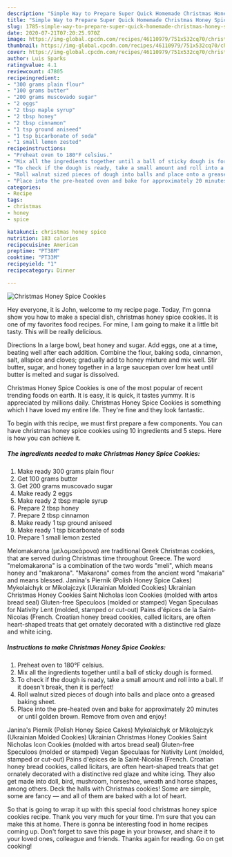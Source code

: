 ```yaml
---
description: "Simple Way to Prepare Super Quick Homemade Christmas Honey Spice Cookies"
title: "Simple Way to Prepare Super Quick Homemade Christmas Honey Spice Cookies"
slug: 1785-simple-way-to-prepare-super-quick-homemade-christmas-honey-spice-cookies
date: 2020-07-21T07:20:25.970Z
image: https://img-global.cpcdn.com/recipes/46110979/751x532cq70/christmas-honey-spice-cookies-recipe-main-photo.jpg
thumbnail: https://img-global.cpcdn.com/recipes/46110979/751x532cq70/christmas-honey-spice-cookies-recipe-main-photo.jpg
cover: https://img-global.cpcdn.com/recipes/46110979/751x532cq70/christmas-honey-spice-cookies-recipe-main-photo.jpg
author: Luis Sparks
ratingvalue: 4.1
reviewcount: 47805
recipeingredient:
- "300 grams plain flour"
- "100 grams butter"
- "200 grams muscovado sugar"
- "2 eggs"
- "2 tbsp maple syrup"
- "2 tbsp honey"
- "2 tbsp cinnamon"
- "1 tsp ground aniseed"
- "1 tsp bicarbonate of soda"
- "1 small lemon zested"
recipeinstructions:
- "Preheat oven to 180°F celsius."
- "Mix all the ingredients together until a ball of sticky dough is formed."
- "To check if the dough is ready, take a small amount and roll into a ball. If it doesn&#39;t break, then it is perfect!"
- "Roll walnut sized pieces of dough into balls and place onto a greased baking sheet."
- "Place into the pre-heated oven and bake for approximately 20 minutes or until golden brown. Remove from oven and enjoy!"
categories:
- Recipe
tags:
- christmas
- honey
- spice

katakunci: christmas honey spice 
nutrition: 183 calories
recipecuisine: American
preptime: "PT38M"
cooktime: "PT33M"
recipeyield: "1"
recipecategory: Dinner

---
```



![Christmas Honey Spice Cookies](https://img-global.cpcdn.com/recipes/46110979/751x532cq70/christmas-honey-spice-cookies-recipe-main-photo.jpg)

Hey everyone, it is John, welcome to my recipe page. Today, I'm gonna show you how to make a special dish, christmas honey spice cookies. It is one of my favorites food recipes. For mine, I am going to make it a little bit tasty. This will be really delicious.

Directions In a large bowl, beat honey and sugar. Add eggs, one at a time, beating well after each addition. Combine the flour, baking soda, cinnamon, salt, allspice and cloves; gradually add to honey mixture and mix well. Stir butter, sugar, and honey together in a large saucepan over low heat until butter is melted and sugar is dissolved.

Christmas Honey Spice Cookies is one of the most popular of recent trending foods on earth. It is easy, it is quick, it tastes yummy. It is appreciated by millions daily. Christmas Honey Spice Cookies is something which I have loved my entire life. They're fine and they look fantastic.


To begin with this recipe, we must first prepare a few components. You can have christmas honey spice cookies using 10 ingredients and 5 steps. Here is how you can achieve it.

<!--inarticleads1-->

##### The ingredients needed to make Christmas Honey Spice Cookies:

1. Make ready 300 grams plain flour
1. Get 100 grams butter
1. Get 200 grams muscovado sugar
1. Make ready 2 eggs
1. Make ready 2 tbsp maple syrup
1. Prepare 2 tbsp honey
1. Prepare 2 tbsp cinnamon
1. Make ready 1 tsp ground aniseed
1. Make ready 1 tsp bicarbonate of soda
1. Prepare 1 small lemon zested


Melomakarona (μελομακάρονα) are traditional Greek Christmas cookies, that are served during Christmas time throughout Greece. The word &#34;melomakarona&#34; is a combination of the two words &#34;meli&#34;, which means honey and &#34;makarona&#34;. &#34;Makarona&#34; comes from the ancient word &#34;makaria&#34; and means blessed. Janina&#39;s Piernik (Polish Honey Spice Cakes) Mykolaichyk or Mikolajczyk (Ukrainian Molded Cookies) Ukrainian Christmas Honey Cookies Saint Nicholas Icon Cookies (molded with artos bread seal) Gluten-free Speculoos (molded or stamped) Vegan Speculaas for Nativity Lent (molded, stamped or cut-out) Pains d&#39;épices de la Saint-Nicolas (French. Croatian honey bread cookies, called licitars, are often heart-shaped treats that get ornately decorated with a distinctive red glaze and white icing. 

<!--inarticleads2-->

##### Instructions to make Christmas Honey Spice Cookies:

1. Preheat oven to 180°F celsius.
1. Mix all the ingredients together until a ball of sticky dough is formed.
1. To check if the dough is ready, take a small amount and roll into a ball. If it doesn&#39;t break, then it is perfect!
1. Roll walnut sized pieces of dough into balls and place onto a greased baking sheet.
1. Place into the pre-heated oven and bake for approximately 20 minutes or until golden brown. Remove from oven and enjoy!


Janina&#39;s Piernik (Polish Honey Spice Cakes) Mykolaichyk or Mikolajczyk (Ukrainian Molded Cookies) Ukrainian Christmas Honey Cookies Saint Nicholas Icon Cookies (molded with artos bread seal) Gluten-free Speculoos (molded or stamped) Vegan Speculaas for Nativity Lent (molded, stamped or cut-out) Pains d&#39;épices de la Saint-Nicolas (French. Croatian honey bread cookies, called licitars, are often heart-shaped treats that get ornately decorated with a distinctive red glaze and white icing. They also get made into doll, bird, mushroom, horseshoe, wreath and horse shapes, among others. Deck the halls with Christmas cookies! Some are simple, some are fancy — and all of them are baked with a lot of heart. 

So that is going to wrap it up with this special food christmas honey spice cookies recipe. Thank you very much for your time. I'm sure that you can make this at home. There is gonna be interesting food in home recipes coming up. Don't forget to save this page in your browser, and share it to your loved ones, colleague and friends. Thanks again for reading. Go on get cooking!
